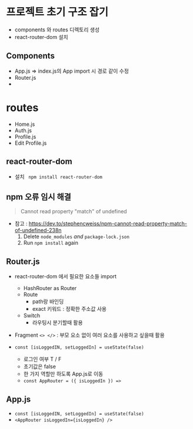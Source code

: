 # 프로젝트 초기 구조 잡기

- components 와 routes 디렉토리 생성
- react-router-dom 설치

## Components

- App.js => index.js의 App import 시 경로 같이 수정
- Router.js
- 

# routes

- Home.js
- Auth.js
- Profile.js
- Edit Profile.js



## react-router-dom

- 설치 ` npm install react-router-dom`



## npm 오류 임시 해결

> Cannot read property "match" of undefined

- 참고 : https://dev.to/stephencweiss/npm-cannot-read-property-match-of-undefined-238n
  1. Delete `node_modules` *and* `package-lock.json`
  2. Run `npm install` again



## Router.js

- react-router-dom 에서 필요한 요소들 import
  - HashRouter as Router
  - Route
    - path랑 바인딩
    - exact 키워드 : 정확한 주소값 사용
  - Switch
    - 라우팅시 분기할때 활용

- Fragment `<> </>`  : 부모 요소 없이 여러 요소를 사용하고 싶을때 활용
- `const [isLoggedIN, setLoggedIn] = useState(false)`
  - 로그인 여부 T / F
  - 초기값은 false 
  - 한 가지 역할만 하도록 App.js로 이동
  - `const AppRouter = ({ isLoggedIn }) =>`

## App.js

- `const [isLoggedIN, setLoggedIn] = useState(false)`
- `<AppRouter isLoggedIn={isLoggedIn} />` 